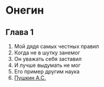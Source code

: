 # Онегин
## Глава 1
1. Мой дядя самых честных правил
2. Когда не в шутку занемог
3. Он уважать себя заставил
4. И лучше выдумать не мог
5. Его пример другим наука
6. [Пушкин А.С.](https://ru.wikipedia.org/wiki/%D0%9F%D1%83%D1%88%D0%BA%D0%B8%D0%BD,_%D0%90%D0%BB%D0%B5%D0%BA%D1%81%D0%B0%D0%BD%D0%B4%D1%80_%D0%A1%D0%B5%D1%80%D0%B3%D0%B5%D0%B5%D0%B2%D0%B8%D1%87)
